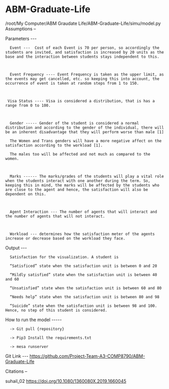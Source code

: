 # ABM-Graduate-Life

/root/My Computer/ABM Graudate Life/ABM-Graduate-Life/simu/model.py Assumptions – 

 

Parameters ---  

      Event ---  Cost of each Event is 70 per person, so accordingly the students are invited, and satisfaction is increased by 20 units as the base and the interaction between students stays independent to this. 

 

      Event Frequency ---- Event Frequency is taken as the upper limit, as the events may get cancelled, etc. so keeping this into account, the occurrence of event is taken at random steps from 1 to 150. 

 

     Visa Status ---- Visa is considered a distribution, that is has a range from 0 to 100. 

  

      Gender ----- Gender of the student is considered a normal distribution and according to the gender of the individual, there will be an inherent disadvantage that they will perform worse than male [1] 

      The Women and Trans genders will have a more negative affect on the satisfaction according to the workload [1]. 

      The males too will be affected and not much as compared to the women. 

 

      Marks ------ The marks/grades of the students will play a vital role when the students interact with one another during the term. So, keeping this in mind, the marks will be affected by the students who are close to the agent and hence, the satisfaction will also be dependent on this. 

 

      Agent Interaction --- The number of agents that will interact and the number of agents that will not interact. 

 

      Workload --- determines how the satisfaction meter of the agents increase or decrease based on the workload they face. 

	 

Output ---  

      Satisfaction for the visualization. A student is  

      “Satisficed” state when the satisfaction unit is between 0 and 20 

      “Mildly satisfied” state when the satisfaction unit is between 40 and 60 

      “Unsatisfied” state when the satisfaction unit is between 60 and 80 

      “Needs help” state when the satisfaction unit is between 80 and 98 

      “Suicide” state when the satisfaction unit is between 98 and 100. Hence, no step of this student is considered. 

How to run the model ----- 

      -> Git pull {repository} 

      -> Pip3 Install the requirements.txt 

      -> mesa runserver 

Git Link --- https://github.com/Project-Team-A3-COMP8790/ABM-Graduate-Life 

Citations – 

suhail_02 https://doi.org/10.1080/1360080X.2019.1660045 
